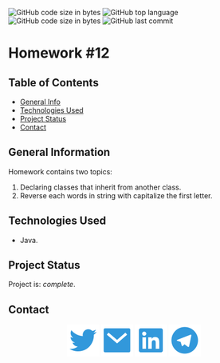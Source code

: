 ![GitHub code size in bytes](https://img.shields.io/github/languages/count/mypage-solutions/Lesson_12)
![GitHub top language](https://img.shields.io/github/languages/top/mypage-solutions/Lesson_12)
![GitHub code size in bytes](https://img.shields.io/github/languages/code-size/mypage-solutions/Lesson_12)
![GitHub last commit](https://img.shields.io/github/last-commit/mypage-solutions/Lesson_12)

# Homework #12 

## Table of Contents

- [General Info](#general-information)
- [Technologies Used](#technologies-used)
- [Project Status](#project-status)
- [Contact](#contact)

## General Information

Homework contains two topics:
1. Declaring classes that inherit from another class.
2. Reverse each words in string with capitalize the first letter.
## Technologies Used

- Java.

## Project Status

Project is: _complete_.

## Contact

<p align="center">
<a href="https://twitter.com/Michael22878035"><img src="https://github.com/mypage-solutions/Images/blob/main/Images/icons/twitter-fill%20(32).svg" /></a>
<a href="mailto:m_musienko@outlook.com"><img src="https://github.com/mypage-solutions/Images/blob/main/Images/icons/mail-fill%20(32).svg" /></a>
<a href="https://www.linkedin.com/in/mykhailo-musiienko-80849880/"><img src="https://github.com/mypage-solutions/Images/blob/main/Images/icons/linkedin-box-fill%20(32).svg" /></a>
<a href="https://t.me/Mykhailo_Musiienko"><img src="https://github.com/mypage-solutions/Images/blob/main/Images/icons/telegram-fill%20(32).svg" /></a>
</p>
